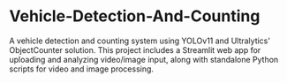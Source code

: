 # Vehicle-Detection-And-Counting
A vehicle detection and counting system using YOLOv11 and Ultralytics' ObjectCounter solution. This project includes a Streamlit web app for uploading and analyzing video/image input, along with standalone Python scripts for video and image processing.
